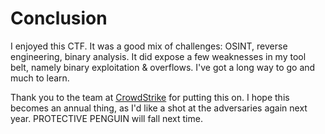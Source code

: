 # Conclusion

I enjoyed this CTF. It was a good mix of challenges: OSINT, reverse engineering, binary
analysis. It did expose a few weaknesses in my tool belt, namely binary exploitation & 
overflows. I've got a long way to go and much to learn. 

Thank you to the team at [CrowdStrike](https://www.crowdstrike.com/) for putting this 
on. I hope this becomes an annual thing, as I'd like a shot at the adversaries again 
next year. PROTECTIVE PENGUIN will fall next time.
